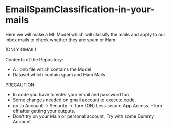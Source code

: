 # EmailSpamClassification-in-your-mails
Here we will make a ML Model which will classify the mails and apply to our inbox mails to check whether they are spam or Ham

(ONLY GMAIL)

Contents of the Repository:
  - A .ipnb file which contains the Model
  - Dataset which contain spam and Ham Mails
 
PRECAUTION:
  - In code you have to enter your email and password too.
  - Some changes needed on gmail account to execute code.
  - go to Account -> Security -> Turn (ON) Less secure App Access.
  -Turn off after getting your outputs.
  - Don't try on your Main or personal account, Try with some Dummy Account.
